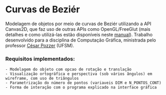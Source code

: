 # Curvas de Beziér

Modelagem de objetos por meio de curvas de Beziér utilizando a API Canvas2D, que faz uso de outras APIs como OpenGL/FreeGlut (mais detalhes e como utilizá-las estão disponíveis neste [manual](https://github.com/nikolascm/bezier_curves/blob/main/bezier_curves/Manual%20Canvas2D.pdf)). Trabalho desenvolvido para a disciplina de Computação Gráfica, ministrada pelo professor [César Pozzer](http://www-usr.inf.ufsm.br/~pozzer/) (UFSM).

### Requisitos implementados:
    - Modelagem do objeto com opcao de rotação e translação
    - Visualização ortográfica e perspectiva (sob vários ângulos) em wireframe, com uso de triângulos
    - Parametrização do número de pontos (variaveis DIM e N_PONTOS_CONT)
    - Forma de interação com o programa explicado na interface gráfica
 
